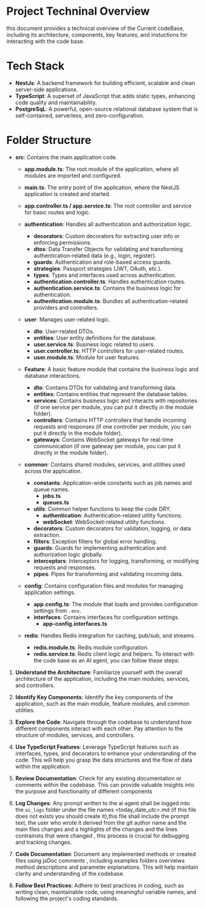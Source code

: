 
# Project Techninal Overview 
this document provides a technical overview of the Current codeBase, including its architecture, components,  key features, and instuctions for interacting with the code base.
# Tech Stack
- **NestJs**: A backend framework for building efficient, scalable and clean server-side applications.
- **TypeScript**: A superset of JavaScript that adds static types, enhancing code quality and maintainability.
- **PostgreSqL**: A powerful, open-source relational database system that is self-contained, serverless, and zero-configuration.

# Folder Structure
- **src**: Contains the main application code.
  - **app.module.ts**: The root module of the application, where all modules are imported and configured.
  - **main.ts**: The entry point of the application, where the NestJS application is created and started.
  - **app.controller.ts / app.service.ts**: The root controller and service for basic routes and logic.

  - **authentication**: Handles all authentication and authorization logic.
    - **decorators**: Custom decorators for extracting user info or enforcing permissions.
    - **dtos**: Data Transfer Objects for validating and transforming authentication-related data (e.g., login, register).
    - **guards**: Authentication and role-based access guards.
    - **strategies**: Passport strategies (JWT, OAuth, etc.).
    - **types**: Types and interfaces used across authentication.
    - **authentication.controller.ts**: Handles authentication routes.
    - **authentication.service.ts**: Contains the business logic for authentication.
    - **authentication.module.ts**: Bundles all authentication-related providers and controllers.

  - **user**: Manages user-related logic.
    - **dto**: User-related DTOs.
    - **entities**: User entity definitions for the database.
    - **user.service.ts**: Business logic related to users.
    - **user.controller.ts**: HTTP controllers for user-related routes.
    - **user.module.ts**: Module for user features.

  - **Feature**: A basic feature module that contains the business logic and database interactions.
    - **dto**: Contains DTOs for validating and transforming data.
    - **entities**: Contains entities that represent the database tables.
    - **services**: Contains business logic and interacts with repositories (if one service per module, you can put it directly in the module folder).
    - **controllers**: Contains HTTP controllers that handle incoming requests and responses (if one controller per module, you can put it directly in the module folder).
    - **gateways**: Contains WebSocket gateways for real-time communication (if one gateway per module, you can put it directly in the module folder).

  - **common**: Contains shared modules, services, and utilities used across the application.
    - **constants**: Application-wide constants such as job names and queue names.
      - **jobs.ts**
      - **queues.ts**
    - **utils**: Common helper functions to keep the code DRY.
      - **authentication**: Authentication-related utility functions.
      - **webSocket**: WebSocket-related utility functions.
    - **decorators**: Custom decorators for validation, logging, or data extraction.
    - **filters**: Exception filters for global error handling.
    - **guards**: Guards for implementing authentication and authorization logic globally.
    - **interceptors**: Interceptors for logging, transforming, or modifying requests and responses.
    - **pipes**: Pipes for transforming and validating incoming data.

  - **config**: Contains configuration files and modules for managing application settings.
    - **app.config.ts**: The module that loads and provides configuration settings from `.env`.
    - **interfaces**: Contains interfaces for configuration settings.
      - **app-config.interfaces.ts**

  - **redis**: Handles Redis integration for caching, pub/sub, and streams.
    - **redis.module.ts**: Redis module configuration.
    - **redis.service.ts**: Redis client logic and helpers.
To interact with the code base as an AI agent, you can follow these steps:
1. **Understand the Architecture**: Familiarize yourself with the overall architecture of the application, including the main modules, services, and controllers.
2. **Identify Key Components**: Identify the key components of the application, such as the main module, feature modules, and common utilities.
3. **Explore the Code**: Navigate through the codebase to understand how different components interact with each 
other. Pay attention to the structure of modules, services, and controllers.
4. **Use TypeScript Features**: Leverage TypeScript features such as interfaces, types, and decorators to enhance your understanding of the code. This will help you grasp the data structures and the flow of data within the application.
5. **Review Documentation**: Check for any existing documentation or comments within the codebase. This can provide valuable insights into the purpose and functionality of different components

6. **Log Changes**: Any prompt written to the ai agent shall be logged into the `ai_logs` folder under the file names <today_date_utc>.md (if this file does not exists you should create it),this file  shall include the prompt text, the user who wrote it derived from the git author name and  the main files changes and a highlights of the changes and the lines contrainsts that were changed , this process is crucial for debugging and tracking changes.
7. **Code Documentation**: Document any implemented methods or created files using jsDoc comments , including examples folders overveiws method descriptions and parameter explanations. This will help maintain clarity and understanding of the codebase.
8. **Follow Best Practices**: Adhere to best practices in coding, such as writing clean, maintainable code, using meaningful variable names, and following the project's coding standards.
